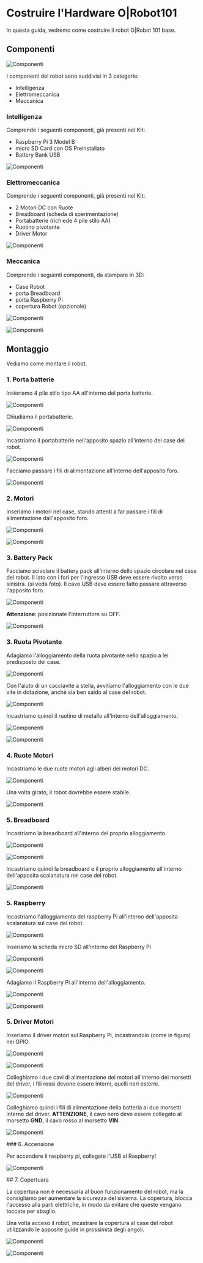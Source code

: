 # Costruire l'Hardware O|Robot101

In questa guida, vedremo come costruire il robot O|Robot 101 base.

## Componenti

![Componenti](assets/hw/IMG_2536.JPG)

I componenti del robot sono suddivisi in 3 categorie:

 - Intelligenza
 - Elettromeccanica
 - Meccanica

### Intelligenza

Comprende i seguenti componenti, già presenti nel Kit:

 - Raspberry Pi 3 Model B
 - micro SD Card con OS Preinstallato
 - Battery Bank USB

![Componenti](assets/hw/IMG_2539.JPG)


### Elettromeccanica

Comprende i seguenti componenti, già presenti nel Kit:

 - 2 Motori DC con Ruote
 - Breadboard (scheda di sperimentazione)
 - Portabatterie (richiede 4 pile stilo AA)
 - Ruotino pivotante
 - Driver Motor

![Componenti](assets/hw/IMG_2537.JPG)

### Meccanica

Comprende i seguenti componenti, da stampare in 3D:

 - Case Robot
 - porta Breadboard
 - porta Raspberry Pi
 - copertura Robot (opzionale)

![Componenti](assets/hw/IMG_2538.JPG)

![Componenti](assets/hw/IMG_2650.JPG)


## Montaggio

Vediamo come montare il robot.

### 1. Porta batterie

Insieriamo 4 pile stilo tipo AA all'interno del porta batterie.

![Componenti](assets/hw/IMG_2540.JPG)

Chiudiamo il portabatterie.

![Componenti](assets/hw/IMG_2541.JPG)

Incastriamo il portabatterie nell'apposito spazio all'interno del case del robot.

![Componenti](assets/hw/IMG_2542.JPG)

Facciamo passare i fili di alimentazione all'interno dell'apposito foro.

![Componenti](assets/hw/IMG_2543.JPG)

### 2. Motori

Inseriamo i motori nel case, stando attenti a far passare i fili di alimentazione dall'apposito foro.

![Componenti](assets/hw/IMG_2544.JPG)

![Componenti](assets/hw/IMG_2545.JPG)

### 3. Battery Pack

Facciamo scivolare il battery pack all'interno dello spazio circolare nel case del robot. Il lato con i fori per l'ingresso USB deve essere rivolto verso sinistra. (si veda foto). Il cavo USB deve essere fatto passare attraverso l'apposito foro.

![Componenti](assets/hw/IMG_2546.JPG)

**Attenzione**: posizionate l'interruttore su OFF.

![Componenti](assets/hw/IMG_2547.JPG)

### 3. Ruota Pivotante

Adagiamo l'alloggiamento della ruota pivotante nello spazio a lei predisposto del case.

![Componenti](assets/hw/IMG_2548.JPG)

Con l'aiuto di un cacciavite a stella, avvitiamo l'alloggiamento con le due vite in dotazione, anchè sia ben saldo al case del robot.

![Componenti](assets/hw/IMG_2549.JPG)

Incastriamo quindi il ruotino di metallo all'interno dell'alloggiamento.

![Componenti](assets/hw/IMG_2551.JPG)

![Componenti](assets/hw/IMG_2552.JPG)

### 4. Ruote Motori

Incastriamo le due ruote motori agli alberi dei motori DC.

![Componenti](assets/hw/IMG_2553.JPG)

Una volta girato, il robot dovrebbe essere stabile.

![Componenti](assets/hw/IMG_2554.JPG)

### 5. Breadboard

Incastriamo la breadboard all'interno del proprio alloggiamento.

![Componenti](assets/hw/IMG_2555.JPG)

![Componenti](assets/hw/IMG_2556.JPG)

Incastriamo quindi la breadboard e il proprio alloggiamento all'interno dell'apposita scalanatura nel case del robot.

![Componenti](assets/hw/IMG_2557.JPG)

### 5. Raspberry

Incastriamo l'alloggiamento del raspberry Pi all'interno dell'apposita scalanatura sul case del robot.

![Componenti](assets/hw/IMG_2558.JPG)

Inseriamo la scheda micro SD all'interno del Raspberry Pi

![Componenti](assets/hw/IMG_2559.JPG)

![Componenti](assets/hw/IMG_2560.JPG)

Adagiamo il Raspberry Pi all'interno dell'alloggiamento.

![Componenti](assets/hw/IMG_2561.JPG)

![Componenti](assets/hw/IMG_2562.JPG)

### 5. Driver Motori

Inseriamo il driver motori sul Raspberry Pi, incastrandolo (come in figura) nei GPIO.  

![Componenti](assets/hw/IMG_2563.JPG)

![Componenti](assets/hw/IMG_2564.JPG)

Colleghiamo i due cavi di alimentazione dei motori all'interno dei morsetti del driver, i fili rossi devono essere interni, quelli neri esterni.

![Componenti](assets/hw/IMG_2565.JPG)

Colleghiamo quindi i fili di alimentazione della batteria ai due morsetti interne del driver. **ATTENZIONE**, il cavo nero deve essere collegato al morsetto **GND**, il cavo rosso al morsetto **VIN**.

![Componenti](assets/hw/IMG_2566.JPG)

### 6. Accensione

Per accendere il raspberry pi, collegate l'USB al Raspberry!

![Componenti](assets/hw/IMG_2567.JPG)

## 7. Copertuara

La copertura non è necessaria al buon funzionamento del robot, ma la consigliamo per aumentare la sicurezza del sistema. La copertura, blocca l'accesso alla parti elettriche, in modo da evitare che queste vengano toccate per sbaglio.

Una volta acceso il robot, incastrare la copertura al case del robot utilizzando le apposite guide in prossimità degli angoli.

![Componenti](assets/hw/IMG_2651.JPG)

![Componenti](assets/hw/IMG_2652.JPG)
